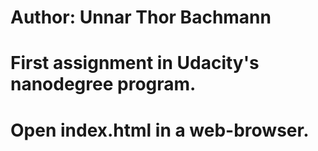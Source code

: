 # Author: Unnar Thor Bachmann
# First assignment in Udacity's nanodegree program.
# Open index.html in a web-browser.